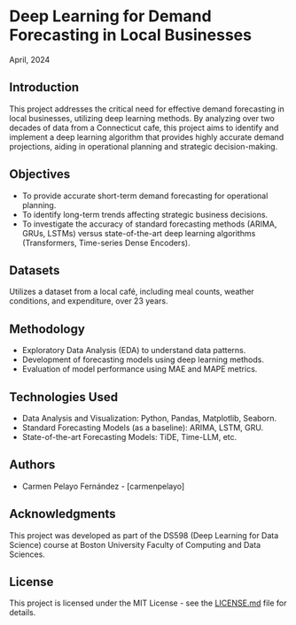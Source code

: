 # Deep Learning for Demand Forecasting in Local Businesses 
April, 2024

## Introduction
This project addresses the critical need for effective demand forecasting in local businesses, utilizing deep learning methods. By analyzing over two decades of data from a Connecticut cafe, this project aims to identify and implement a deep learning algorithm that provides highly accurate demand projections, aiding in operational planning and strategic decision-making.

## Objectives
- To provide accurate short-term demand forecasting for operational planning.
- To identify long-term trends affecting strategic business decisions.
- To investigate the accuracy of standard forecasting methods (ARIMA, GRUs, LSTMs) versus state-of-the-art deep learning algorithms (Transformers, Time-series Dense Encoders).

## Datasets
Utilizes a dataset from a local café, including meal counts, weather conditions, and expenditure, over 23 years.

## Methodology
- Exploratory Data Analysis (EDA) to understand data patterns.
- Development of forecasting models using deep learning methods.
- Evaluation of model performance using MAE and MAPE metrics.

## Technologies Used
- Data Analysis and Visualization: Python, Pandas, Matplotlib, Seaborn.
- Standard Forecasting Models (as a baseline): ARIMA, LSTM, GRU.
- State-of-the-art Forecasting Models: TiDE, Time-LLM, etc.

## Authors
- Carmen Pelayo Fernández - [carmenpelayo]

## Acknowledgments
This project was developed as part of the DS598 (Deep Learning for Data Science) course at Boston University Faculty of Computing and Data Sciences.

## License
This project is licensed under the MIT License - see the [LICENSE.md](LICENSE) file for details.


